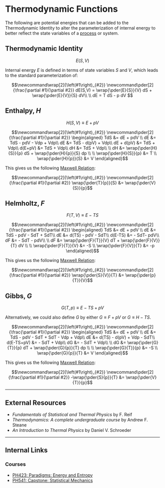 # Thermodynamic Functions

The following are potential energies that can be added to the Thermodynamic Identity to alter the parameterization of internal energy to better reflect the state variables of a [process](/physics/Thermodynamics/Processes.md) or system.

## Thermodynamic Identity

$$E(S,V)$$

Internal energy $E$ is defined in terms of state variables $S$ and $V$, which leads to the standard parameterization of:

$$\newcommand\wrap[2]{\left(#1\right)_{#2}}
\newcommand\pder[2]{\frac{\partial #1}{\partial #2}}
dE(S,V) = \wrap{\pder{E}{S}}{V} dS + \wrap{\pder{E}{V}}{S} dV\\
\\
dE = T dS - p dV
$$

## Enthalpy, $H$

$$H(S,V)\equiv E+pV$$

$$\newcommand\wrap[2]{\left(#1\right)_{#2}}
\newcommand\pder[2]{\frac{\partial #1}{\partial #2}}
\begin{aligned}
TdS &= dE + pdV \\
dE &= TdS - pdV - Vdp + Vdp\\
dE &= TdS - d(pV) + Vdp\\
dE + d(pV) &= TdS + Vdp\\
d(E+pV) &= TdS + Vdp\\
dH &= TdS + Vdp\\
\\
dH &= \wrap{\pder{H}{S}}{p} dS + \wrap{\pder{H}{p}}{S} dp \\
\\
\wrap{\pder{H}{S}}{p} &= T \\
\wrap{\pder{H}{p}}{S} &= V
\end{aligned}$$

This gives us the following [Maxwell Relation](/physics/Thermodynamics/Maxwell.md):

$$\newcommand\wrap[2]{\left(#1\right)_{#2}}
\newcommand\pder[2]{\frac{\partial #1}{\partial #2}}
\wrap{\pder{T}{p}}{S} &= \wrap{\pder{V}{S}}{p}$$

## Helmholtz, $F$

$$F(T,V)\equiv E - TS$$

$$\newcommand\wrap[2]{\left(#1\right)_{#2}}
\newcommand\pder[2]{\frac{\partial #1}{\partial #2}}
\begin{aligned}
TdS &= dE + pdV \\
dE &= TdS - pdV - SdT + SdT\\
dE &= d(TS) - pdV - SdT\\
d(E-TS) &= - SdT- pdV\\
dF &= - SdT - pdV\\
\\
dF &= \wrap{\pder{F}{T}}{V} dT + \wrap{\pder{F}{V}}{T} dV \\
\\
\wrap{\pder{F}{T}}{V} &= -S \\
\wrap{\pder{F}{V}}{T} &= -p
\end{aligned}$$

This gives us the following [Maxwell Relation](/physics/Thermodynamics/Maxwell.md):

$$\newcommand\wrap[2]{\left(#1\right)_{#2}}
\newcommand\pder[2]{\frac{\partial #1}{\partial #2}}
\wrap{\pder{S}{V}}{T} &= \wrap{\pder{p}{T}}{V}$$

## Gibbs, $G$

$$G(T,p)\equiv E - TS + pV$$

Alternatively, we could also define $G$ by either $G\equiv F +pV$ or $G\equiv H-TS$.

$$\newcommand\wrap[2]{\left(#1\right)_{#2}}
\newcommand\pder[2]{\frac{\partial #1}{\partial #2}}
\begin{aligned}
TdS &= dE + pdV \\
dE &= TdS - pdV - SdT + SdT - Vdp + Vdp\\
dE &= d(TS) - d(pV) + Vdp - SdT\\
d(E-TS+pV) &= - SdT + Vdp\\
dG &= - SdT + Vdp\\
\\
dG &= \wrap{\pder{G}{T}}{p} dT + \wrap{\pder{G}{p}}{T} dp \\
\\
\wrap{\pder{G}{T}}{p} &= -S \\
\wrap{\pder{G}{p}}{T} &= V
\end{aligned}$$

This gives us the following [Maxwell Relation](/physics/Thermodynamics/Maxwell.md):

$$\newcommand\wrap[2]{\left(#1\right)_{#2}}
\newcommand\pder[2]{\frac{\partial #1}{\partial #2}}
-\wrap{\pder{S}{p}}{T} &= \wrap{\pder{V}{T}}{p}$$

---

## External Resources

- *Fundamentals of Statistical and Thermal Physics* by F. Reif
- *Thermodynamics: A complete undergraduate course* by Andrew F. Steane
- *An Introduction to Thermal Physics* by Daniel V. Schroeder

---

## Internal Links
### Courses

- [PH423: Paradigms: Energy and Entropy ](/courses/PH423.md)
- [PH541: Capstone: Statistical Mechanics](/courses/PH541.md)
